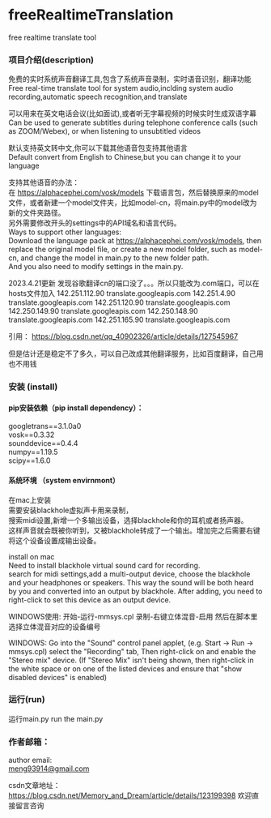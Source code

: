 # freeRealtimeTranslation
free realtime translate tool

### 项目介绍(description)
免费的实时系统声音翻译工具,包含了系统声音录制，实时语音识别，翻译功能  
Free real-time translate tool for system audio,inclding system audio recording,automatic speech recognition,and translate

可以用来在英文电话会议(比如面试),或者听无字幕视频的时候实时生成双语字幕  
Can be used to generate subtitles during telephone conference calls (such as ZOOM/Webex), or when listening to unsubtitled videos

默认支持英文转中文,你可以下载其他语音包支持其他语言   
Default convert from English to Chinese,but you can change it to your language  

支持其他语音的办法：  
在 https://alphacephei.com/vosk/models 下载语言包，然后替换原来的model文件，或者新建一个model文件夹，比如model-cn，将main.py中的model改为新的文件夹路径。  
另外需要修改开头的settings中的API域名和语言代码。  
Ways to support other languages:  
Download the language pack at https://alphacephei.com/vosk/models, then replace the original model file, or create a new model folder, such as model-cn, and change the model in main.py to the new folder path.  
And you also need to modify settings in the main.py.

2023.4.21更新
发现谷歌翻译cn的端口没了。。。所以只能改为.com端口，可以在hosts文件加入
142.251.112.90        translate.googleapis.com
142.251.4.90        translate.googleapis.com
142.251.120.90        translate.googleapis.com
142.250.149.90        translate.googleapis.com
142.250.148.90        translate.googleapis.com
142.251.165.90        translate.googleapis.com

引用：
https://blog.csdn.net/qq_40902326/article/details/127545967

但是估计还是稳定不了多久，可以自己改成其他翻译服务，比如百度翻译，自己用也不用钱


### 安装 (install)

#### pip安装依赖（pip install dependency）：  
googletrans==3.1.0a0  
vosk==0.3.32  
sounddevice==0.4.4  
numpy==1.19.5  
scipy==1.6.0  

#### 系统环境 （system envirnmont）
在mac上安装  
需要安装blackhole虚拟声卡用来录制，  
搜索midi设置,新增一个多输出设备，选择blackhole和你的耳机或者扬声器。  
这样声音就会既被你听到，又被blackhole转成了一个输出。增加完之后需要右键将这个设备设置成输出设备。

install on mac  
Need to install blackhole virtual sound card for recording.  
search for midi settings,add a multi-output device, choose the blackhole and your headphones or speakers. This way the sound will be both heard by you and converted into an output by blackhole. After adding, you need to right-click to set this device as an output device.

WINDOWS使用:
开始-运行-mmsys.cpl
录制-右键立体混音-启用 然后在脚本里选择立体混音对应的设备编号

WINDOWS:
Go into the "Sound" control panel applet, (e.g. Start -> Run -> mmsys.cpl)
select the "Recording" tab,
Then right-click on and enable the "Stereo mix" device.
(If "Stereo Mix" isn't being shown, then right-click in the white space or on one of the listed devices and ensure that "show disabled devices" is enabled)



### 运行(run)
运行main.py
run the main.py

### 作者邮箱：  
author email:  
meng93914@gmail.com

csdn文章地址： https://blog.csdn.net/Memory_and_Dream/article/details/123199398
欢迎直接留言咨询


